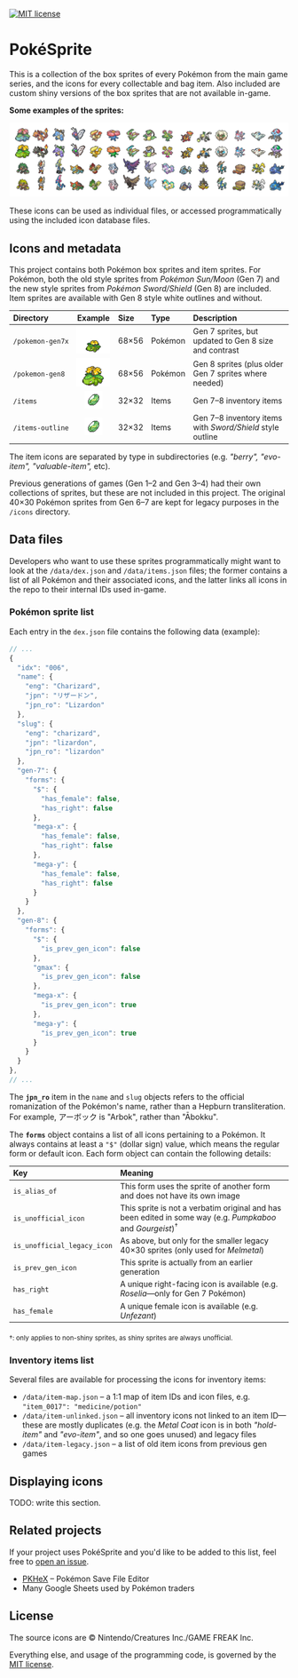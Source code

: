 [![MIT license](https://img.shields.io/badge/license-MIT-brightgreen.svg)](https://opensource.org/licenses/MIT)

# PokéSprite

This is a collection of the box sprites of every Pokémon from the main game series, and the icons for every collectable and bag item. Also included are custom shiny versions of the box sprites that are not available in-game.

**Some examples of the sprites:**

![Pokésprite Gen 8 examples banner](resources/images/banner_gen8_2x.png)

These icons can be used as individual files, or accessed programmatically using the included icon database files.

## Icons and metadata

This project contains both Pokémon box sprites and item sprites. For Pokémon, both the old style sprites from *Pokémon Sun/Moon* (Gen 7) and the new style sprites from *Pokémon Sword/Shield* (Gen 8) are included. Item sprites are available with Gen 8 style white outlines and without.

| Directory | Example | Size | Type | Description |
|:----------|:-------:|:----------|:-----|:------------|
| `/pokemon‑gen7x` | ![/pokemon-gen7x/ example](pokemon-gen7x/shiny/venusaur.png) | 68×56 | Pokémon | Gen 7 sprites, but updated to Gen 8 size and contrast |
| `/pokemon‑gen8` | ![/pokemon-gen8/ example](pokemon-gen8/shiny/venusaur.png) | 68×56 | Pokémon | Gen 8 sprites (plus older Gen 7 sprites where needed) |
| `/items` | ![/items/ example](items/evo-item/thunder-stone.png) | 32×32 | Items | Gen 7–8 inventory items |
| `/items‑outline` | ![/items-outline/ example](items-outline/evo-item/thunder-stone.png) | 32×32 | Items | Gen 7–8 inventory items with *Sword/Shield* style outline |

The item icons are separated by type in subdirectories (e.g. *"berry", "evo-item", "valuable-item",* etc).

Previous generations of games (Gen 1–2 and Gen 3–4) had their own collections of sprites, but these are not included in this project. The original 40×30 Pokémon sprites from Gen 6–7 are kept for legacy purposes in the `/icons` directory.

## Data files

Developers who want to use these sprites programmatically might want to look at the `/data/dex.json` and `/data/items.json` files; the former contains a list of all Pokémon and their associated icons, and the latter links all icons in the repo to their internal IDs used in-game.

### Pokémon sprite list

Each entry in the `dex.json` file contains the following data (example):

```js
// ...
{
  "idx": "006",
  "name": {
    "eng": "Charizard",
    "jpn": "リザードン",
    "jpn_ro": "Lizardon"
  },
  "slug": {
    "eng": "charizard",
    "jpn": "lizardon",
    "jpn_ro": "lizardon"
  },
  "gen-7": {
    "forms": {
      "$": {
        "has_female": false,
        "has_right": false
      },
      "mega-x": {
        "has_female": false,
        "has_right": false
      },
      "mega-y": {
        "has_female": false,
        "has_right": false
      }
    }
  },
  "gen-8": {
    "forms": {
      "$": {
        "is_prev_gen_icon": false
      },
      "gmax": {
        "is_prev_gen_icon": false
      },
      "mega-x": {
        "is_prev_gen_icon": true
      },
      "mega-y": {
        "is_prev_gen_icon": true
      }
    }
  }
},
// ...
```

The **`jpn_ro`** item in the `name` and `slug` objects refers to the official romanization of the Pokémon's name, rather than a Hepburn transliteration. For example, アーボック is "Arbok", rather than "Ābokku".

The **`forms`** object contains a list of all icons pertaining to a Pokémon. It always contains at least a `"$"` (dollar sign) value, which means the regular form or default icon. Each form object can contain the following details:

| Key | Meaning |
|:----|:--------|
| `is_alias_of` | This form uses the sprite of another form and does not have its own image |
| `is_unofficial_icon` | This sprite is not a verbatim original and has been edited in some way (e.g. *Pumpkaboo* and *Gourgeist*)<sup>†</sup> |
| `is_unofficial_legacy_icon` | As above, but only for the smaller legacy 40×30 sprites (only used for *Melmetal*) |
| `is_prev_gen_icon` | This sprite is actually from an earlier generation |
| `has_right` | A unique right-facing icon is available (e.g. *Roselia*—only for Gen 7 Pokémon) |
| `has_female` | A unique female icon is available (e.g. *Unfezant*) |

<sub>†: only applies to non-shiny sprites, as shiny sprites are always unofficial.</sub>

### Inventory items list

Several files are available for processing the icons for inventory items:

* `/data/item-map.json` – a 1:1 map of item IDs and icon files, e.g. `"item_0017": "medicine/potion"`
* `/data/item-unlinked.json` – all inventory icons not linked to an item ID—these are mostly duplicates (e.g. the *Metal Coat* icon is in both *"hold-item"* and *"evo-item"*, and so one goes unused) and legacy files
* `/data/item-legacy.json` – a list of old item icons from previous gen games

## Displaying icons

TODO: write this section.

## Related projects

If your project uses PokéSprite and you'd like to be added to this list, feel free to [open an issue](https://github.com/msikma/pokesprite/issues).

* [PKHeX](https://github.com/kwsch/PKHeX) – Pokémon Save File Editor
* Many Google Sheets used by Pokémon traders

## License

The source icons are © Nintendo/Creatures Inc./GAME FREAK Inc.

Everything else, and usage of the programming code, is governed by the [MIT license](http://opensource.org/licenses/MIT).

